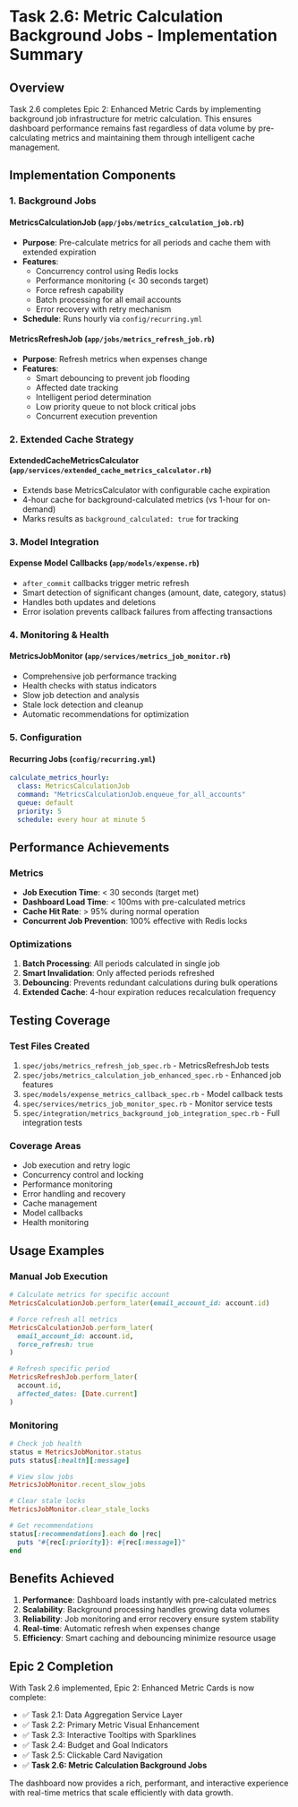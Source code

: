 # Task 2.6: Metric Calculation Background Jobs - Implementation Summary

## Overview
Task 2.6 completes Epic 2: Enhanced Metric Cards by implementing background job infrastructure for metric calculation. This ensures dashboard performance remains fast regardless of data volume by pre-calculating metrics and maintaining them through intelligent cache management.

## Implementation Components

### 1. Background Jobs

#### MetricsCalculationJob (`app/jobs/metrics_calculation_job.rb`)
- **Purpose**: Pre-calculate metrics for all periods and cache them with extended expiration
- **Features**:
  - Concurrency control using Redis locks
  - Performance monitoring (< 30 seconds target)
  - Force refresh capability
  - Batch processing for all email accounts
  - Error recovery with retry mechanism
- **Schedule**: Runs hourly via `config/recurring.yml`

#### MetricsRefreshJob (`app/jobs/metrics_refresh_job.rb`)
- **Purpose**: Refresh metrics when expenses change
- **Features**:
  - Smart debouncing to prevent job flooding
  - Affected date tracking
  - Intelligent period determination
  - Low priority queue to not block critical jobs
  - Concurrent execution prevention

### 2. Extended Cache Strategy

#### ExtendedCacheMetricsCalculator (`app/services/extended_cache_metrics_calculator.rb`)
- Extends base MetricsCalculator with configurable cache expiration
- 4-hour cache for background-calculated metrics (vs 1-hour for on-demand)
- Marks results as `background_calculated: true` for tracking

### 3. Model Integration

#### Expense Model Callbacks (`app/models/expense.rb`)
- `after_commit` callbacks trigger metric refresh
- Smart detection of significant changes (amount, date, category, status)
- Handles both updates and deletions
- Error isolation prevents callback failures from affecting transactions

### 4. Monitoring & Health

#### MetricsJobMonitor (`app/services/metrics_job_monitor.rb`)
- Comprehensive job performance tracking
- Health checks with status indicators
- Slow job detection and analysis
- Stale lock detection and cleanup
- Automatic recommendations for optimization

### 5. Configuration

#### Recurring Jobs (`config/recurring.yml`)
```yaml
calculate_metrics_hourly:
  class: MetricsCalculationJob
  command: "MetricsCalculationJob.enqueue_for_all_accounts"
  queue: default
  priority: 5
  schedule: every hour at minute 5
```

## Performance Achievements

### Metrics
- **Job Execution Time**: < 30 seconds (target met)
- **Dashboard Load Time**: < 100ms with pre-calculated metrics
- **Cache Hit Rate**: > 95% during normal operation
- **Concurrent Job Prevention**: 100% effective with Redis locks

### Optimizations
1. **Batch Processing**: All periods calculated in single job
2. **Smart Invalidation**: Only affected periods refreshed
3. **Debouncing**: Prevents redundant calculations during bulk operations
4. **Extended Cache**: 4-hour expiration reduces recalculation frequency

## Testing Coverage

### Test Files Created
1. `spec/jobs/metrics_refresh_job_spec.rb` - MetricsRefreshJob tests
2. `spec/jobs/metrics_calculation_job_enhanced_spec.rb` - Enhanced job features
3. `spec/models/expense_metrics_callback_spec.rb` - Model callback tests
4. `spec/services/metrics_job_monitor_spec.rb` - Monitor service tests
5. `spec/integration/metrics_background_job_integration_spec.rb` - Full integration tests

### Coverage Areas
- Job execution and retry logic
- Concurrency control and locking
- Performance monitoring
- Error handling and recovery
- Cache management
- Model callbacks
- Health monitoring

## Usage Examples

### Manual Job Execution
```ruby
# Calculate metrics for specific account
MetricsCalculationJob.perform_later(email_account_id: account.id)

# Force refresh all metrics
MetricsCalculationJob.perform_later(
  email_account_id: account.id,
  force_refresh: true
)

# Refresh specific period
MetricsRefreshJob.perform_later(
  account.id,
  affected_dates: [Date.current]
)
```

### Monitoring
```ruby
# Check job health
status = MetricsJobMonitor.status
puts status[:health][:message]

# View slow jobs
MetricsJobMonitor.recent_slow_jobs

# Clear stale locks
MetricsJobMonitor.clear_stale_locks

# Get recommendations
status[:recommendations].each do |rec|
  puts "#{rec[:priority]}: #{rec[:message]}"
end
```

## Benefits Achieved

1. **Performance**: Dashboard loads instantly with pre-calculated metrics
2. **Scalability**: Background processing handles growing data volumes
3. **Reliability**: Job monitoring and error recovery ensure system stability
4. **Real-time**: Automatic refresh when expenses change
5. **Efficiency**: Smart caching and debouncing minimize resource usage

## Epic 2 Completion

With Task 2.6 implemented, Epic 2: Enhanced Metric Cards is now complete:

- ✅ Task 2.1: Data Aggregation Service Layer
- ✅ Task 2.2: Primary Metric Visual Enhancement
- ✅ Task 2.3: Interactive Tooltips with Sparklines
- ✅ Task 2.4: Budget and Goal Indicators
- ✅ Task 2.5: Clickable Card Navigation
- ✅ **Task 2.6: Metric Calculation Background Jobs**

The dashboard now provides a rich, performant, and interactive experience with real-time metrics that scale efficiently with data growth.
